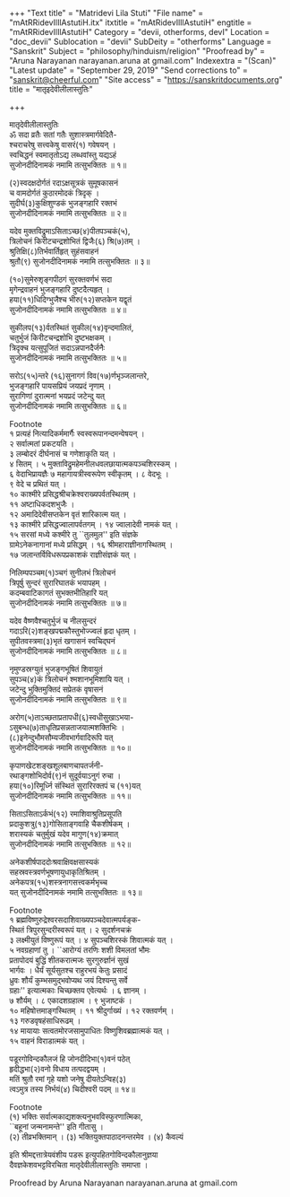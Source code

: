+++
"Text title" = "Matridevi Lila Stuti"
"File name" = "mAtRRidevIlIlAstutiH.itx"
itxtitle = "mAtRidevIlIlAstutiH"
engtitle = "mAtRRidevIlIlAstutiH"
Category = "devii, otherforms, devI"
Location = "doc_devii"
Sublocation = "devii"
SubDeity = "otherforms"
Language = "Sanskrit"
Subject = "philosophy/hinduism/religion"
"Proofread by" = "Aruna Narayanan narayanan.aruna at gmail.com"
Indexextra = "(Scan)"
"Latest update" = "September 29, 2019"
"Send corrections to" = "sanskrit@cheerful.com"
"Site access" = "https://sanskritdocuments.org"
title = "मातृइदेवीलीलास्तुतिः"

+++
  
 मातृदेवीलीलास्तुतिः   
ॐ सदा व्रतैः सतां गतैः सुशास्त्रमार्गवेदितै-  
     श्चराचरेषु सत्त्वकेषु वासरं(१) गवेषयन् ।  
स्वचिद्धनं स्वमातृतोऽद्य लब्धवांस्तु यद्यऽहं  
     सुजोनदीदिनामकं नमामि तत्सुभक्तितः ॥ १॥  
  
(२)स्वदक्षदोर्गतं रदाऽक्षसूत्रकं सुमूषकासनं  
     च वामदोर्गतं कुठारमोदकं त्रिदृक् ।  
सुदीर्घ(३)कुक्षिशुण्डकं भुजङ्गहारि रक्तभं  
     सुजोनदीदिनामकं नमामि तत्सुभक्तितः ॥ २॥  
  
यदेव मुक्तविद्रुमाऽसिताऽच्छ(४)पीतपञ्चकं(५),  
     त्रिलोचनं किरीटचन्द्रशोभितं द्विजैः(६) श्रि(७)तम् ।  
श्रुतिक्षि(८)तिर्भवार्तिहृत् सुहंसवाहनं  
     श्रुतौ(९) सुजोनदीदिनामकं नमामि तत्सुभक्तितः ॥ ३॥  
  
(१०)सुमेरुशृङ्गपीठगं सुरक्तवर्णभं सदा  
     मृगेन्द्रवाहनं भुजङ्गहारि दुष्टदैत्यहृत् ।  
हया(११)धिदिग्भुजैश्च भीरु(१२)सप्तकेन यद्वृतं  
     सुजोनदीदिनामकं नमामि तत्सुभक्तितः ॥ ४॥  
  
सुकीलप(१३)र्वतस्थितं सुकील(१४)वृन्दमालितं,  
     चतुर्भुजं किरीटचन्द्रशोभि दुष्टभक्षकम् ।  
त्रिदृक्च यत्सुपूजितं सदाऽन्नपानदैर्जनैः  
     सुजोनदीदिनामकं नमामि तत्सुभक्तितः ॥ ५॥  
  
सरोऽ(१५)न्तरे (१६)सुनागगं विव(१७)र्णभृञ्जलान्तरे,  
     भुजङ्गहारि पायसप्रियं जयप्रदं नृणाम् ।  
सुरागिणां दुरात्मनां भयप्रदं जटेन्दु यत्  
     सुजोनदीदिनामकं नमामि तत्सुभक्तितः ॥ ६॥  
  
Footnote   
       १ प्रत्यहं नित्यादिकर्ममार्गैः स्वस्वरूपानन्दमन्वेषयन् ।  
       २ सर्वात्मतां प्रकटयति ।  
       ३ लम्बोदरं दीर्घनासं च गणेशाकृति यत् ।  
       ४ सितम् । ५ मुक्ताविद्रुमहेमनीलधवलछायात्मकपञ्चशिरस्कम् ।  
       ६ वेदाभिप्रायज्ञैः ७ महागायत्रीस्वरूपेण स्वीकृतम् । ८ वेदभूः ।  
       ९ वेदे च प्रथितं यत् ।  
       १० काश्मीरे प्रसिद्धश्रीचक्रेश्वराख्यपर्वतस्थितम् ।  
       ११ अष्टाधिकदशभुजैः ।  
       १२ अमादिदेवीसप्तकेन वृतं शारिकात्म यत् ।  
       १३ काश्मीरे प्रसिद्धज्वालापर्वतगम् । १४ ज्वालादेवी नामकं यत् ।  
       १५ सरसां मध्ये कश्मीरे तु ``तुलमुल'' इति संज्ञके  
       ग्रामेऽनेकनागानां मध्ये प्रसिद्धम् । १६ श्रीमहाराज्ञीनागस्थितम् ।  
       १७ जलान्तर्विविधरूपप्रकाशकं राज्ञीसंज्ञकं यत् ।  
  
निलिम्पपञ्चम(१)ञ्चगं सुनीलभं त्रिलोचनं  
     त्रिपूर्षु सुन्दरं सुरारिघातकं भयापहम् ।  
कदम्बवाटिकागतं सुभक्तभीतिहारि यत्  
     सुजोनदीदिनामकं नमामि तत्सुभक्तितः ॥ ७॥  
  
यदेव वैष्णवैश्चतुर्भुजं च नीलसुन्दरं  
     गदाऽरि(२)शङ्खपद्मकौस्तुभोज्ज्वलं हृदा धृतम् ।  
सुपीतवस्त्रमा(३)भृतं खगासनं स्वचिद्घनं  
     सुजोनदीदिनामकं नमामि तत्सुभक्तितः ॥ ८॥  
  
नृमुण्डस्रग्युतं भुजङ्गभूषितं शिवायुतं  
     सुपञ्च(४)कं त्रिलोचनं श्मशानभूमिशायि यत् ।  
जटेन्दु भुक्तिमुक्तिदं सप्रेतकं वृषासनं  
     सुजोनदीदिनामकं नमामि तत्सुभक्तितः ॥ ९॥  
  
अरोग(५)ताऽच्छताप्रतापधी(६)स्वधीसुखाऽभया-  
     ऽसुबन्ध(७)ताधृतिप्रसन्नताजयात्मशक्तिभिः ।  
(८)इनेन्दुभौमसौम्यजीवभार्गवादिरूपि यत्  
     सुजोनदीदिनामकं नमामि तत्सुभक्तितः ॥ १०॥  
  
कृपाणखेटशङ्खशूलबाणचापतर्जनी-  
     रथाङ्गशोभिदोर्व(९)नं सुदूर्वयाऽनुगं रुचा ।  
हया(१०)रिमूर्ध्नि संस्थितं सुरारिरक्तपं च (११)यत्  
     सुजोनदीदिनामकं नमामि तत्सुभक्तितः ॥ ११॥  
  
सिताऽसिताऽर्कभं(१२) रमाशिवाश्रुतिप्रसूपति  
     प्रदाकुशत्रु(१३)गोसिताङ्गवाहि चैकशीर्षकम् ।  
शरास्यकं चतुर्मुखं यदेव मागुण(१४)क्रमात्  
     सुजोनदीदिनामकं नमामि तत्सुभक्तितः ॥ १२॥  
  
अनेकशीर्षपाददोःश्रवाक्षिवक्षसास्यकं  
     सहस्रवस्त्रवर्णभूषणायुधाकृतिश्रितम् ।  
अनेकपत्र(१५)शस्त्रनागसत्त्वकर्मभृच्च  
     यत् सुजोनदीदिनामकं नमामि तत्सुभक्तितः ॥ १३॥  
  
Footnote   
       १ ब्रह्मविष्णुरुद्रेश्वरसदाशिवाख्यपञ्चदेवात्मपर्यङ्क-  
          स्थितं त्रिपुरसुन्दरीस्वरूपं यत् । २ सुदर्शनचक्रं  
       ३ लक्ष्मीयुतं विष्णुरूपं यत् । ४ सुपञ्चशिरस्कं शिवात्मकं यत् ।  
       ५ नवग्रहाणां तु । ``आरोग्यं तरणिः शशी विमलतां भौमः  
         प्रतापोदयं बुद्धिं शीतकरात्मजः सुरगुरुर्ज्ञानं सुखं  
         भार्गवः । धैर्यं सूर्यसुतश्च राहुरभयं केतुः प्रसादं  
         ध्रुवः शौर्यं कुम्भसमुद्भवोप्यथ जयं दिश्यन्तु सर्वे  
         ग्रहाः'' इत्यात्मकाः चिच्छक्तय एवेत्यर्थः । ६ ज्ञानम् ।  
       ७ शौर्यम् । ८ एकादशग्रहात्म । ९ भुजाष्टकं ।  
       १० महिषोत्तमाङ्गस्थितम् । ११ श्रीदुर्गाख्यं । १२ रक्तवर्णम् ।  
       १३ गरुडवृषहंसाधिरूढम् ।  
       १४ मायायाः सत्वतमोरजसामुपाधितः विष्णुशिवब्रह्मात्मकं यत् ।  
       १५ वाहनं विराडात्मकं यत् ।  
  
पडूरगोविन्दकौलजं हि जोनदीदिभा(१)वनं पठेत्  
     हृदीद्धभा(२)वनो विधाय तत्पदद्वयम् ।  
मतिं श्रुतौ रमां गृहे यशो जनेषु दीयतेऽन्विह(३)  
     त्वऽमुत्र तस्य निर्भयं(४) चिदीश्वरी पदम् ॥ १४॥  
  
Footnote   
       (१) भक्तिः सर्वात्मकाद्यशक्त्यनुभवविस्फुरणात्मिका,  
                      ``बहूनां जन्मनामन्ते'' इति गीतासु ।  
       (२) तीव्रभक्तिमान् । (३) भक्तियुक्तपाठादनन्तरमेव । (४) कैवल्यं  
  
इति श्रीमद्दत्तात्रेयवंशीय पडरू इत्युपहितगोविन्दकौलानुज्ञया  
दैवज्ञकेशवभट्टविरचिता मातृदेवीलीलास्तुतिः समाप्ता ।  
  
  
Proofread by Aruna Narayanan narayanan.aruna at  gmail.com  
  
